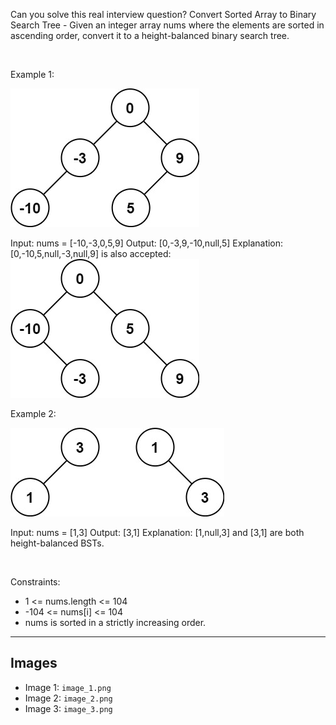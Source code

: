 Can you solve this real interview question? Convert Sorted Array to Binary Search Tree - Given an integer array nums where the elements are sorted in ascending order, convert it to a height-balanced binary search tree.

 

Example 1:

![Example 1](./image_1.png)


Input: nums = [-10,-3,0,5,9]
Output: [0,-3,9,-10,null,5]
Explanation: [0,-10,5,null,-3,null,9] is also accepted:
![Example 2](./image_2.png)


Example 2:

![Example 3](./image_3.png)


Input: nums = [1,3]
Output: [3,1]
Explanation: [1,null,3] and [3,1] are both height-balanced BSTs.


 

Constraints:

 * 1 <= nums.length <= 104
 * -104 <= nums[i] <= 104
 * nums is sorted in a strictly increasing order.

---

## Images

- Image 1: `image_1.png`
- Image 2: `image_2.png`
- Image 3: `image_3.png`
